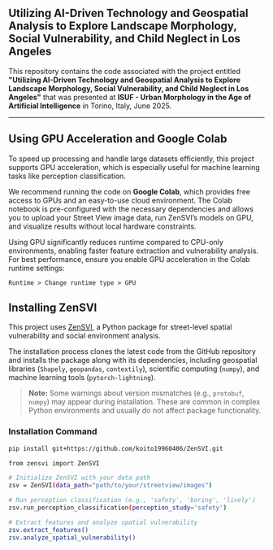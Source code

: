 ## Utilizing AI-Driven Technology and Geospatial Analysis to Explore Landscape Morphology, Social Vulnerability, and Child Neglect in Los Angeles

This repository contains the code associated with the project entitled **"Utilizing AI-Driven Technology and Geospatial Analysis to Explore Landscape Morphology, Social Vulnerability, and Child Neglect in Los Angeles"** that was presented at **ISUF - Urban Morphology in the Age of Artificial Intelligence** in Torino, Italy, June 2025.

---
## Using GPU Acceleration and Google Colab

To speed up processing and handle large datasets efficiently, this project supports GPU acceleration, which is especially useful for machine learning tasks like perception classification.

We recommend running the code on **Google Colab**, which provides free access to GPUs and an easy-to-use cloud environment. The Colab notebook is pre-configured with the necessary dependencies and allows you to upload your Street View image data, run ZenSVI’s models on GPU, and visualize results without local hardware constraints.

Using GPU significantly reduces runtime compared to CPU-only environments, enabling faster feature extraction and vulnerability analysis. For best performance, ensure you enable GPU acceleration in the Colab runtime settings:

`Runtime > Change runtime type > GPU`

## Installing ZenSVI

This project uses [ZenSVI](https://github.com/koito19960406/ZenSVI), a Python package for street-level spatial vulnerability and social environment analysis.

The installation process clones the latest code from the GitHub repository and installs the package along with its dependencies, including geospatial libraries (`Shapely`, `geopandas`, `contextily`), scientific computing (`numpy`), and machine learning tools (`pytorch-lightning`).

> **Note:** Some warnings about version mismatches (e.g., `protobuf`, `numpy`) may appear during installation. These are common in complex Python environments and usually do not affect package functionality.

### Installation Command

```bash
pip install git+https://github.com/koito19960406/ZenSVI.git

from zensvi import ZenSVI

# Initialize ZenSVI with your data path
zsv = ZenSVI(data_path="path/to/your/streetview/images")

# Run perception classification (e.g., 'safety', 'boring', 'lively')
zsv.run_perception_classification(perception_study='safety')

# Extract features and analyze spatial vulnerability
zsv.extract_features()
zsv.analyze_spatial_vulnerability()
